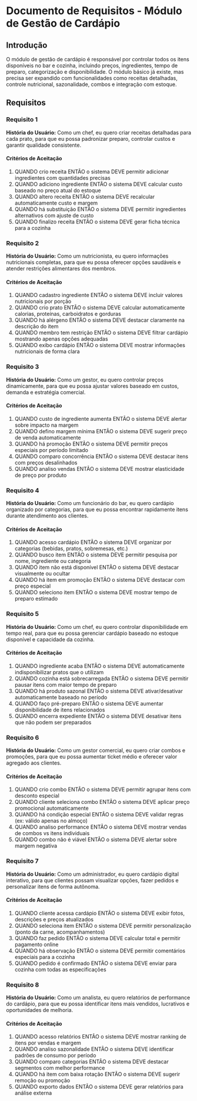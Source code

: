 # Documento de Requisitos - Módulo de Gestão de Cardápio

## Introdução

O módulo de gestão de cardápio é responsável por controlar todos os itens disponíveis no bar e cozinha, incluindo preços, ingredientes, tempo de preparo, categorização e disponibilidade. O módulo básico já existe, mas precisa ser expandido com funcionalidades como receitas detalhadas, controle nutricional, sazonalidade, combos e integração com estoque.

## Requisitos

### Requisito 1

**História do Usuário:** Como um chef, eu quero criar receitas detalhadas para cada prato, para que eu possa padronizar preparo, controlar custos e garantir qualidade consistente.

#### Critérios de Aceitação

1. QUANDO crio receita ENTÃO o sistema DEVE permitir adicionar ingredientes com quantidades precisas
2. QUANDO adiciono ingrediente ENTÃO o sistema DEVE calcular custo baseado no preço atual do estoque
3. QUANDO altero receita ENTÃO o sistema DEVE recalcular automaticamente custo e margem
4. QUANDO há substituição ENTÃO o sistema DEVE permitir ingredientes alternativos com ajuste de custo
5. QUANDO finalizo receita ENTÃO o sistema DEVE gerar ficha técnica para a cozinha

### Requisito 2

**História do Usuário:** Como um nutricionista, eu quero informações nutricionais completas, para que eu possa oferecer opções saudáveis e atender restrições alimentares dos membros.

#### Critérios de Aceitação

1. QUANDO cadastro ingrediente ENTÃO o sistema DEVE incluir valores nutricionais por porção
2. QUANDO crio prato ENTÃO o sistema DEVE calcular automaticamente calorias, proteínas, carboidratos e gorduras
3. QUANDO há alérgeno ENTÃO o sistema DEVE destacar claramente na descrição do item
4. QUANDO membro tem restrição ENTÃO o sistema DEVE filtrar cardápio mostrando apenas opções adequadas
5. QUANDO exibo cardápio ENTÃO o sistema DEVE mostrar informações nutricionais de forma clara

### Requisito 3

**História do Usuário:** Como um gestor, eu quero controlar preços dinamicamente, para que eu possa ajustar valores baseado em custos, demanda e estratégia comercial.

#### Critérios de Aceitação

1. QUANDO custo de ingrediente aumenta ENTÃO o sistema DEVE alertar sobre impacto na margem
2. QUANDO defino margem mínima ENTÃO o sistema DEVE sugerir preço de venda automaticamente
3. QUANDO há promoção ENTÃO o sistema DEVE permitir preços especiais por período limitado
4. QUANDO comparo concorrência ENTÃO o sistema DEVE destacar itens com preços desalinhados
5. QUANDO analiso vendas ENTÃO o sistema DEVE mostrar elasticidade de preço por produto

### Requisito 4

**História do Usuário:** Como um funcionário do bar, eu quero cardápio organizado por categorias, para que eu possa encontrar rapidamente itens durante atendimento aos clientes.

#### Critérios de Aceitação

1. QUANDO acesso cardápio ENTÃO o sistema DEVE organizar por categorias (bebidas, pratos, sobremesas, etc.)
2. QUANDO busco item ENTÃO o sistema DEVE permitir pesquisa por nome, ingrediente ou categoria
3. QUANDO item não está disponível ENTÃO o sistema DEVE destacar visualmente ou ocultar
4. QUANDO há item em promoção ENTÃO o sistema DEVE destacar com preço especial
5. QUANDO seleciono item ENTÃO o sistema DEVE mostrar tempo de preparo estimado

### Requisito 5

**História do Usuário:** Como um chef, eu quero controlar disponibilidade em tempo real, para que eu possa gerenciar cardápio baseado no estoque disponível e capacidade da cozinha.

#### Critérios de Aceitação

1. QUANDO ingrediente acaba ENTÃO o sistema DEVE automaticamente indisponibilizar pratos que o utilizam
2. QUANDO cozinha está sobrecarregada ENTÃO o sistema DEVE permitir pausar itens com maior tempo de preparo
3. QUANDO há produto sazonal ENTÃO o sistema DEVE ativar/desativar automaticamente baseado no período
4. QUANDO faço pré-preparo ENTÃO o sistema DEVE aumentar disponibilidade de itens relacionados
5. QUANDO encerra expediente ENTÃO o sistema DEVE desativar itens que não podem ser preparados

### Requisito 6

**História do Usuário:** Como um gestor comercial, eu quero criar combos e promoções, para que eu possa aumentar ticket médio e oferecer valor agregado aos clientes.

#### Critérios de Aceitação

1. QUANDO crio combo ENTÃO o sistema DEVE permitir agrupar itens com desconto especial
2. QUANDO cliente seleciona combo ENTÃO o sistema DEVE aplicar preço promocional automaticamente
3. QUANDO há condição especial ENTÃO o sistema DEVE validar regras (ex: válido apenas no almoço)
4. QUANDO analiso performance ENTÃO o sistema DEVE mostrar vendas de combos vs itens individuais
5. QUANDO combo não é viável ENTÃO o sistema DEVE alertar sobre margem negativa

### Requisito 7

**História do Usuário:** Como um administrador, eu quero cardápio digital interativo, para que clientes possam visualizar opções, fazer pedidos e personalizar itens de forma autônoma.

#### Critérios de Aceitação

1. QUANDO cliente acessa cardápio ENTÃO o sistema DEVE exibir fotos, descrições e preços atualizados
2. QUANDO seleciona item ENTÃO o sistema DEVE permitir personalização (ponto da carne, acompanhamentos)
3. QUANDO faz pedido ENTÃO o sistema DEVE calcular total e permitir pagamento online
4. QUANDO há observação ENTÃO o sistema DEVE permitir comentários especiais para a cozinha
5. QUANDO pedido é confirmado ENTÃO o sistema DEVE enviar para cozinha com todas as especificações

### Requisito 8

**História do Usuário:** Como um analista, eu quero relatórios de performance do cardápio, para que eu possa identificar itens mais vendidos, lucrativos e oportunidades de melhoria.

#### Critérios de Aceitação

1. QUANDO acesso relatórios ENTÃO o sistema DEVE mostrar ranking de itens por vendas e margem
2. QUANDO analiso sazonalidade ENTÃO o sistema DEVE identificar padrões de consumo por período
3. QUANDO comparo categorias ENTÃO o sistema DEVE destacar segmentos com melhor performance
4. QUANDO há item com baixa rotação ENTÃO o sistema DEVE sugerir remoção ou promoção
5. QUANDO exporto dados ENTÃO o sistema DEVE gerar relatórios para análise externa